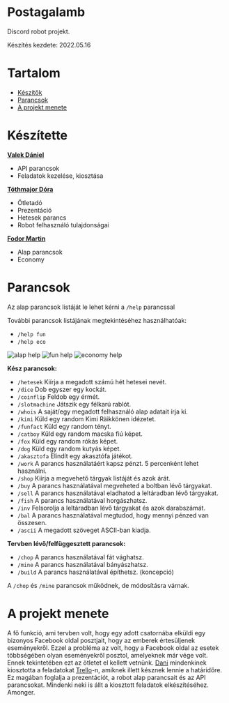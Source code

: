 Postagalamb
=========
Discord robot projekt.

Készítés kezdete: 2022.05.16

# Tartalom
* [Készítők](#készítette)
* [Parancsok](#parancsok)
* [A projekt menete](#a-projekt-menete)

# Készítette
[**Valek Dániel**](https://github.com/HazzyWazz)
* API parancsok
* Feladatok kezelése, kiosztása

[**Tóthmajor Dóra**](https://github.com/AkrodKitten)
* Ötletadó
* Prezentáció
* Hetesek parancs
* Robot felhasználó tulajdonságai

[**Fodor Martin**](https://github.com/NoOnesSoul)
* Alap parancsok
* Economy

# Parancsok
Az alap parancsok listáját le lehet kérni a `/help` parancssal

További parancsok listájának megtekintéséhez használhatóak:
* `/help fun`
* `/help eco`

![alap help](https://media.discordapp.net/attachments/579188421067538442/983657173974388756/unknown.png)
![fun help](https://media.discordapp.net/attachments/579188421067538442/981883391693701170/unknown.png?width=474&height=630)
![economy help](https://media.discordapp.net/attachments/579188421067538442/981883738566852658/unknown.png?width=600&height=630)

**Kész parancsok:**
* `/hetesek` Kiírja a megadott számú hét hetesei nevét.
* `/dice` Dob egyszer egy kockát.
* `/coinflip` Feldob egy érmét.
* `/slotmachine` Játszik egy félkarú rablót.
* `/whois` A saját/egy megadott felhasználó alap adatait írja ki.
* `/kimi` Küld egy random Kimi Räikkönen idézetet.
* `/funfact` Küld egy random tényt.
* `/catboy` Küld egy random macska fiú képet.
* `/fox` Küld egy random rókás képet.
* `/dog` Küld egy random kutyás képet.
* `/akasztofa` Elindít egy akasztófa játékot.
* `/work` A parancs használatáért kapsz pénzt. 5 percenként lehet használni.
* `/shop` Kiírja a megvehető tárgyak listáját és azok árát.
* `/buy` A parancs használatával megveheted a boltban lévő tárgyakat.
* `/sell` A parancs használatával eladhatod a leltáradban lévő tárgyakat.
* `/fish` A parancs használatával horgászhatsz.
* `/inv` Felsorolja a leltáradban lévő tárgyakat és azok darabszámát.
* `/bal` A parancs használatával megtudod, hogy mennyi pénzed van összesen.
* `/ascii` A megadott szöveget ASCII-ban kiadja.

**Tervben lévő/felfüggesztett parancsok:**

* `/chop` A parancs használatával fát vághatsz.
* `/mine` A parancs használatával bányászhatsz.
* `/build` A parancs használatával építhetsz. (koncepció)

A `/chop` és `/mine` parancsok működnek, de módosításra várnak.

# A projekt menete
A fő funkció, ami tervben volt, hogy egy adott csatornába elküldi egy bizonyos Facebook oldal posztjait, hogy az emberek értesüljenek eseményekről.
Ezzel a probléma az volt, hogy a Facebook oldal az esetek többségében olyan eseményekről posztol, amelyeknek már vége volt.
Ennek tekintetében ezt az ötletet el kellett vetnünk.
[Dani](https://github.com/HazzyWazz) mindenkinek kiosztotta a feladatokat [Trello](https://trello.com)-n, amiknek illett késznek lennie a határidőre.
Ez magában foglalja a prezentációt, a robot alap parancsait és az API parancsokat.
Mindenki neki is állt a kiosztott feladatok elkészítéséhez.
Amonger.
